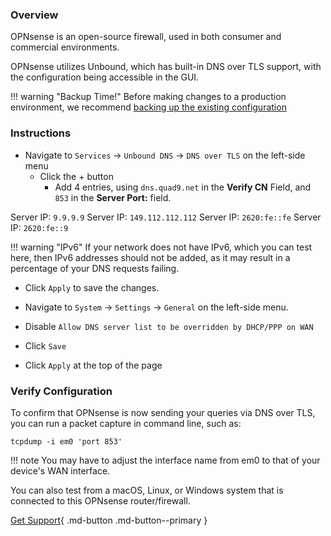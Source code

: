 ### Overview

OPNsense is an open-source firewall, used in both consumer and commercial environments.

OPNsense utilizes Unbound, which has built-in DNS over TLS support, with the configuration being accessible in the GUI.

!!! warning "Backup Time!"
    Before making changes to a production environment, we recommend [backing up the existing configuration](https://docs.opnsense.org/manual/backups.html#backup)

### Instructions

* Navigate to `Services` -> `Unbound DNS` -> `DNS over TLS` on the left-side menu
    * Click the + button
        * Add 4 entries, using `dns.quad9.net` in the **Verify CN** Field, and `853` in the **Server Port:** field.

Server IP: `9.9.9.9`
Server IP: `149.112.112.112`
Server IP: `2620:fe::fe`
Server IP: `2620:fe::9`

!!! warning "IPv6"
    If your network does not have IPv6, which you can test here, then IPv6 addresses should not be added, as it may result in a percentage of your DNS requests failing.

* Click `Apply` to save the changes.

* Navigate to `System` -> `Settings` -> `General` on the left-side menu.

* Disable `Allow DNS server list to be overridden by DHCP/PPP on WAN`
* Click `Save`
* Click `Apply` at the top of the page

### Verify Configuration

To confirm that OPNsense is now sending your queries via DNS over TLS, you can run a packet capture in command line, such as:

```
tcpdump -i em0 'port 853'
```

!!! note
    You may have to adjust the interface name from em0 to that of your device's WAN interface.

You can also test from a macOS, Linux, or Windows system that is connected to this OPNsense router/firewall.

[Get Support](https://quad9.net/support/contact){ .md-button .md-button--primary }
